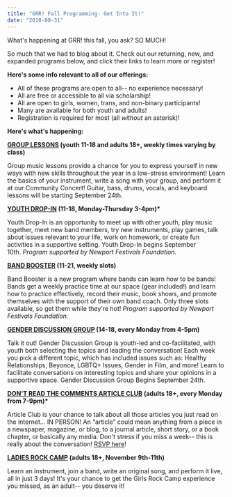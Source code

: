 ```yaml
---
title: "GRR! Fall Programming- Get Into It!"
date: "2018-08-31"
---
```


What's happening at GRR! this fall, you ask? SO MUCH!

So much that we had to blog about it. Check out our returning, new, and expanded programs below, and click their links to learn more or register!

**Here's some info relevant to all of our offerings:**

- All of these programs are open to all-- no experience necessary!
- All are free or accessible to all via scholarship!
- All are open to girls, women, trans, and non-binary participants!
- Many are available for both youth and adults!
- Registration is required for most (all _without_ an asterisk)!

**Here's what's happening:**

**[GROUP LESSONS](http://girlsrockri.org/register-grouplessons/) (youth 11-18 and adults 18+, weekly times varying by class)**

Group music lessons provide a chance for you to express yourself in new ways with new skills throughout the year in a low-stress environment! Learn the basics of your instrument, write a song with your group, and perform it at our Community Concert! Guitar, bass, drums, vocals, and keyboard lessons will be starting September 24th.

**[YOUTH DROP-IN](http://girlsrockri.org/other-programs/) (11-18, Monday-Thursday 3-4pm)\***

Youth Drop-In is an opportunity to meet up with other youth, play music together, meet new band members, try new instruments, play games, talk about issues relevant to your life, work on homework, or create fun activities in a supportive setting. Youth Drop-In begins September 10th. _Program supported by Newport Festivals Foundation._

**[BAND BOOSTER](http://girlsrockri.org/other-programs/) (11-21, weekly slots)**

Band Booster is a new program where bands can learn how to be bands! Bands get a weekly practice time at our space (gear included!) and learn how to practice effectively, record their music, book shows, and promote themselves with the support of their own band coach. Only three slots available, so get them while they're hot! _Program supported by Newport Festivals Foundation._

**[GENDER DISCUSSION GROUP](http://girlsrockri.org/other-programs/) (14-18, every Monday from 4-5pm)**

Talk it out! Gender Discussion Group is youth-led and co-facilitated, with youth both selecting the topics and leading the conversation! Each week you pick a different topic, which has included issues such as: Healthy Relationships, Beyonce, LGBTQ+ Issues, Gender in Film, and more! Learn to facilitate conversations on interesting topics and share your opinions in a supportive space. Gender Discussion Group Begins September 24th.

**[DON'T READ THE COMMENTS ARTICLE CLUB](http://girlsrockri.org/other-programs/) (adults 18+, every Monday from 7-9pm)\***

Article Club is your chance to talk about all those articles you just read on the internet… IN PERSON! An “article” could mean anything from a piece in a newspaper, magazine, or blog, to a journal article, short story, or a book chapter, or basically any media. Don't stress if you miss a week-- this is really about the conversation! [RSVP here](https://www.facebook.com/events/1476904872419489/)!

**[LADIES ROCK CAMP](http://girlsrockri.org/register-ladiesrockcamp/) (adults 18+, November 9th-11th)**

Learn an instrument, join a band, write an original song, and perform it live, all in just 3 days! It's your chance to get the Girls Rock Camp experience you missed, as an adult-- you deserve it!
